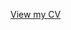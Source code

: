 [View my CV](https://chemical-source-e53.notion.site/Mino-Tiana-RAMAHENINA-s-CV-1e58a0e97b828048a00ed9a24cb444c5?pvs=4)
